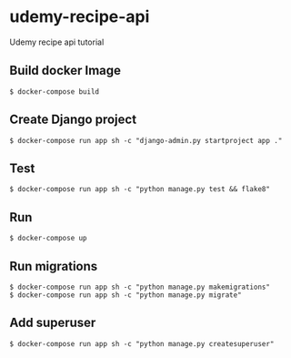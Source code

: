 # udemy-recipe-api

Udemy recipe api tutorial

## Build docker Image

```
$ docker-compose build
```

## Create Django project

```
$ docker-compose run app sh -c "django-admin.py startproject app ."
```

## Test

```
$ docker-compose run app sh -c "python manage.py test && flake8"
```

## Run

```
$ docker-compose up
```

## Run migrations

```
$ docker-compose run app sh -c "python manage.py makemigrations"
$ docker-compose run app sh -c "python manage.py migrate"
```

## Add superuser

```
$ docker-compose run app sh -c "python manage.py createsuperuser"
```
